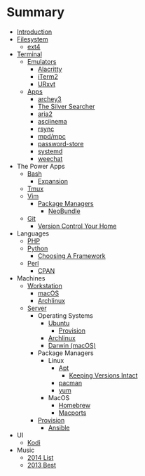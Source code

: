 # Summary

* [Introduction](README.md)
* [Filesystem](filesystem/README.md)
  * [ext4](filesystem/ext4.md)
* [Terminal](terminal/README.md)
  * [Emulators](terminal/emulators.md)
    * [Alacritty](terminal/emulators/alacritty.md)
    * [iTerm2](terminal/emulators/iterm2.md)
    * [URxvt](terminal/emulators/urxvt.md)
  * [Apps](terminal/apps.md)
    * [archey3](terminal/apps/archey3.md)
    * [The Silver Searcher](terminal/apps/the-silver-searcher.md)
    * [aria2](terminal/apps/aria2.md)
    * [asciinema](terminal/apps/asciinema.md)
    * [rsync](terminal/apps/rsync.md)
    * [mpd/mpc](terminal/apps/mpd-mpc.md)
    * [password-store](terminal/apps/password-store.md)
    * [systemd](terminal/apps/systemd.md)
    * [weechat](terminal/apps/weechat.md)
* The Power Apps
  * [Bash](bash/README.md)
    * [Expansion](bash/expansion.md)
  * [Tmux](tmux/README.md)
  * [Vim](vim/README.md)
    * [Package Managers](vim/package-managers.md)
      * [NeoBundle](vim/neobundle.md)
  * [Git](git/README.md)
    * [Version Control Your Home](git/version-control-your-home.md)
* Languages
  * [PHP](php/README.md)
  * [Python](python/README.md)
    * [Choosing A Framework](python/choosing-a-framework.md)
  * [Perl](perl/README.md)
    * [CPAN](perl/cpan.md)
* Machines
  * [Workstation](workstation/README.md)
    * [macOS](workstation/macos.md)
    * [Archlinux](workstation/archlinux.md)
  * [Server](server/README.md)
    * Operating Systems
      * [Ubuntu](server/ubuntu/README.md)
        * [Provision](server/ubuntu/provision.md)
      * [Archlinux](server/archlinux/README.md)
      * [Darwin (macOS)](server/darwin/README.md)
    * Package Managers
      * Linux
        * [Apt](server/apt/README.md)
          * [Keeping Versions Intact](server/apt/keeping-versions-intact.md)
        * [pacman](server/pacman/README.md)
        * [yum](server/yum/README.md)
      * MacOS
        * [Homebrew](server/homebrew/README.md)
        * [Macports](server/macports/README.md)
    * [Provision](server/provision/README.md)
      * [Ansible](server/provision/ansible.md)
* UI
  * [Kodi](ui/kodi.md)
* Music
  * [2014 List](music/year/2014.md)
  * [2013 Best](music/year/2013.md)
